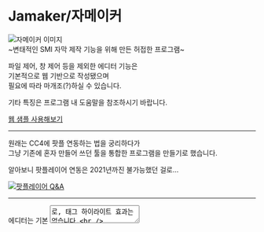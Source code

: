 # Jamaker/자메이커

![자메이커 이미지](https://pbs.twimg.com/media/FsylhvCacAAFu0J.png)   
~변태적인 SMI 자막 제작 기능을 위해 만든 허접한 프로그램~

파일 제어, 창 제어 등을 제외한 에디터 기능은   
기본적으로 웹 기반으로 작성됐으며   
필요에 따라 마개조(?)하실 수 있습니다.   

기타 특징은 프로그램 내 도움말을 참조하시기 바랍니다.

[웹 샘플 사용해보기](https://harnenim.github.io/Jamaker/run.html)

***

원래는 CC4에 팟플 연동하는 법을 궁리하다가   
그냥 기존에 혼자 만들어 쓰던 툴을 통합한 프로그램을 만들기로 했습니다.   

알아보니 팟플레이어 연동은 2021년까진 불가능했던 걸로...   

[![팟플레이어 Q&A](https://pbs.twimg.com/media/FsyCVmRacAE8Cl3.png)](https://cafe.daum.net/pot-tool/Hqfm/6938)

***

에디터는 기본 <textarea>로, 태그 하이라이트 효과는 없습니다.   
사실 이 프로그램 이전에 하이라이트 효과를 먼저 만들어봤는데   
웹에서 천 줄 단위 리치 텍스트를 다루는 건 성능 문제가 발생해서...

~그나저나 Chromium의 <textarea>는 은근히 많은 버그를 잡아줘야~

***

![작명 과정](https://pbs.twimg.com/media/FsyliqgaAAAEi_G.png)

